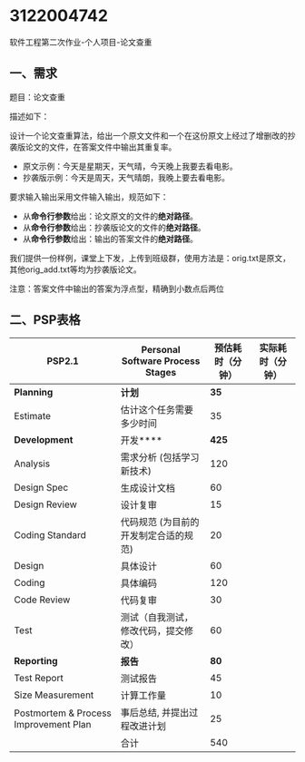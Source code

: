 # 3122004742
软件工程第二次作业-个人项目-论文查重
## 一、需求

题目：论文查重

描述如下：

设计一个论文查重算法，给出一个原文文件和一个在这份原文上经过了增删改的抄袭版论文的文件，在答案文件中输出其重复率。

- 原文示例：今天是星期天，天气晴，今天晚上我要去看电影。
- 抄袭版示例：今天是周天，天气晴朗，我晚上要去看电影。

要求输入输出采用文件输入输出，规范如下：

- 从**命令行参数**给出：论文原文的文件的**绝对路径**。
- 从**命令行参数**给出：抄袭版论文的文件的**绝对路径**。
- 从**命令行参数**给出：输出的答案文件的**绝对路径**。

我们提供一份样例，课堂上下发，上传到班级群，使用方法是：orig.txt是原文，其他orig_add.txt等均为抄袭版论文。

注意：答案文件中输出的答案为浮点型，精确到小数点后两位



## 二、PSP表格



| PSP2.1                                | Personal Software Process Stages      | 预估耗时（分钟） | 实际耗时（分钟） |
| ------------------------------------- | ------------------------------------- | ---------------- | ---------------- |
| **Planning**                          | **计划**                              | **35**           |                  |
| Estimate                              | 估计这个任务需要多少时间              | 35               |                  |
| **Development**                       | 开发****                              | **425**          |                  |
| Analysis                              | 需求分析 (包括学习新技术)             | 120              |                  |
| Design Spec                           | 生成设计文档                          | 60               |                  |
| Design Review                         | 设计复审                              | 15               |                  |
| Coding Standard                       | 代码规范 (为目前的开发制定合适的规范) | 20               |                  |
| Design                                | 具体设计                              | 60               |                  |
| Coding                                | 具体编码                              | 120              |                  |
| Code Review                           | 代码复审                              | 30               |                  |
| Test                                  | 测试（自我测试，修改代码，提交修改）  | 60               |                  |
| **Reporting**                         | **报告**                              | **80**           |                  |
| Test Report                           | 测试报告                              | 45               |                  |
| Size Measurement                      | 计算工作量                            | 10               |                  |
| Postmortem & Process Improvement Plan | 事后总结, 并提出过程改进计划          | 25               |                  |
|                                       | 合计                                  | 540              |                  |
